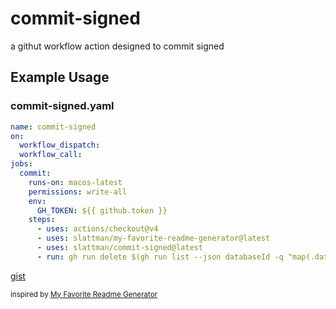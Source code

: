 # commit-signed

a githut workflow action designed to commit signed

## Example Usage

### commit-signed.yaml
```yaml
name: commit-signed
on:
  workflow_dispatch:
  workflow_call:
jobs:
  commit:
    runs-on: macos-latest
    permissions: write-all
    env:
      GH_TOKEN: ${{ github.token }}
    steps:
      - uses: actions/checkout@v4
      - uses: slattman/my-favorite-readme-generator@latest
      - uses: slattman/commit-signed@latest
      - run: gh run delete $(gh run list --json databaseId -q "map(.databaseId)[1]")

```

[gist](https://gist.github.com/slattman/53d59845a6eca955867ccd5d4d05b4f5)

<sub>inspired by [My Favorite Readme Generator](https://github.com/slattman/my-favorite-readme-generator)</sub>

